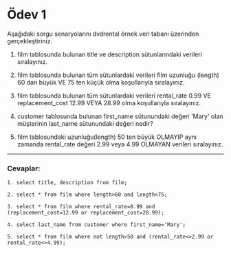 # Ödev 1

Aşağıdaki sorgu senaryolarını dvdrental örnek veri tabanı üzerinden gerçekleştiriniz.

1. film tablosunda bulunan title ve description sütunlarındaki verileri sıralayınız.

2. film tablosunda bulunan tüm sütunlardaki verileri film uzunluğu (length) 60 dan büyük VE 75 ten küçük olma
   koşullarıyla sıralayınız.

3. film tablosunda bulunan tüm sütunlardaki verileri rental_rate 0.99 VE replacement_cost 12.99 VEYA 28.99 olma
   koşullarıyla sıralayınız.

4. customer tablosunda bulunan first_name sütunundaki değeri 'Mary' olan müşterinin last_name sütunundaki değeri nedir?

5. film tablosundaki uzunluğu(length) 50 ten büyük OLMAYIP aynı zamanda rental_rate değeri 2.99 veya 4.99 OLMAYAN
   verileri sıralayınız.

---

### Cevaplar:

```
1. select title, description from film;

2. select * from film where length>60 and length<75;

3. select * from film where rental_rate=0.99 and (replacement_cost=12.99 or replacement_cost=28.99);

4. select last_name from customer where first_name='Mary';

5. select * from film where not length>50 and (rental_rate<>2.99 or rental_rate<>4.99);
```